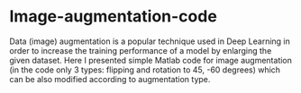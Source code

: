 # Image-augmentation-code

Data (image) augmentation is a popular technique used in Deep Learning in order to increase the training performance of a model by enlarging the given dataset.
Here I presented simple Matlab code for image augmentation (in the code only 3 types: flipping and rotation to 45, -60 degrees) which can be also modified according to augmentation type.
